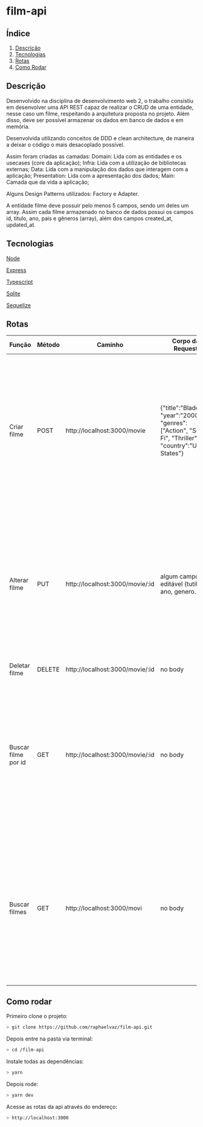 # film-api

## Índice
  1. [Descrição](#description)
  2. [Tecnologias](#techs)
  3. [Rotas](#rotes)
  4. [Como Rodar](#run)

<div id='description' />

## Descrição

Desenvolvido na disciplina de desenvolvimento web 2, o trabalho consistiu em desenvolver uma API REST capaz de realizar o CRUD de uma entidade, nesse caso um filme, respeitando a arquitetura proposta no projeto. Além disso, deve ser possível armazenar os dados em banco de dados e em memória.

Desenvolvida utilizando conceitos de DDD e clean architecture, de maneira a deixar o código o mais desacoplado possível.

Assim foram criadas as  camadas:
    Domain: Lida com as entidades e os usecases (core da aplicação);
    Infra: Lida com a utilização de bibliotecas externas;
    Data: Lida com a manipulação dos dados que interagem com a aplicação;
    Presentation: Lida com a apresentação dos dados; 
    Main: Camada que da vida a aplicação;

Alguns Design Patterns utilizados: Factory e Adapter.

A entidade filme deve possuir pelo menos 5 campos, sendo um deles um array. Assim cada filme armazenado no banco de dados possui os campos id, titulo, ano, pais e gêneros (array), além dos campos created_at, updated_at.

<div id='techs' />

## Tecnologias

[Node](https://nodejs.org/en/)

[Express](https://expressjs.com/pt-br/)

[Typescript](https://www.typescriptlang.org/)

[Sqlite](https://www.sqlite.org/index.html)

[Sequelize](https://sequelize.org/)

<div id='rotes' />

## Rotas

| Função | Método | Caminho | Corpo da Request | 200 |
| ------------------- | ------------------- | ------------------- | ------------------- | ------------------- |
| Criar filme | POST | http://localhost:3000/movie | {"title":"Blade", "year":"2000", "genres":["Action", "Sci-Fi", "Thriller"], "country":"United States"} | {"id": 5,"title": "Blade","year": "2000","country": "United States","updatedAt": "2021-08-12T21:29:01.404Z","createdAt": "2021-08-12T21:29:01.404Z","genres": [{"id": 1,"type": "Action","createdAt": "2021-08-11T00:38:24.300Z","updatedAt": "2021-08-11T00:38:24.300Z"},{"id": 4, "type": "Sci-Fi","createdAt": "2021-08-11T00:42:45.832Z","updatedAt": "2021-08-11T00:42:45.832Z"},{"id": 5,"type": "Thriller","createdAt": "2021-08-11T00:42:45.999Z","updatedAt": "2021-08-11T00:42:45.999Z"}]}
| Alterar filme | PUT | http://localhost:3000/movie/:id | algum campo editável (tutilo, ano, genero...) | {"id": 5,"title": "Blade","year": "2000","country": "United States","updatedAt": "2021-08-12T21:29:01.404Z","createdAt": "2021-08-12T21:29:01.404Z","genres": [{"id": 1,"type": "Action","createdAt": "2021-08-11T00:38:24.300Z","updatedAt": "2021-08-11T00:38:24.300Z"},{"id": 4, "type": "Sci-Fi","createdAt": "2021-08-11T00:42:45.832Z","updatedAt": "2021-08-11T00:42:45.832Z"},{"id": 5,"type": "Thriller","createdAt": "2021-08-11T00:42:45.999Z","updatedAt": "2021-08-11T00:42:45.999Z"}]}
| Deletar filme | DELETE | http://localhost:3000/movie/:id | no body | {}
| Buscar filme por id | GET | http://localhost:3000/movie/:id | no body | {"id": 5,"title": "Blade","year": "2000","country": "United States","updatedAt": "2021-08-12T21:29:01.404Z","createdAt": "2021-08-12T21:29:01.404Z","genres": [{"id": 1,"type": "Action","createdAt": "2021-08-11T00:38:24.300Z","updatedAt": "2021-08-11T00:38:24.300Z"},{"id": 4, "type": "Sci-Fi","createdAt": "2021-08-11T00:42:45.832Z","updatedAt": "2021-08-11T00:42:45.832Z"},{"id": 5,"type": "Thriller","createdAt": "2021-08-11T00:42:45.999Z","updatedAt": "2021-08-11T00:42:45.999Z"}]}
| Buscar filmes | GET | http://localhost:3000/movi | no body | [{"id": 5,"title": "Blade","year": "2000","country": "United States","updatedAt": "2021-08-12T21:29:01.404Z","createdAt": "2021-08-12T21:29:01.404Z","genres": [{"id": 1,"type": "Action","createdAt": "2021-08-11T00:38:24.300Z","updatedAt": "2021-08-11T00:38:24.300Z"},{"id": 4, "type": "Sci-Fi","createdAt": "2021-08-11T00:42:45.832Z","updatedAt": "2021-08-11T00:42:45.832Z"},{"id": 5,"type": "Thriller","createdAt": "2021-08-11T00:42:45.999Z","updatedAt": "2021-08-11T00:42:45.999Z"}]}]


<div id='run' />

## Como rodar

Primeiro clone o projeto:

```bash
> git clone https://github.com/raphaelvaz/film-api.git
```
Depois entre na pasta via terminal:

```bash
> cd /film-api
```
Instale todas as dependências:

```bash
> yarn
```

Depois rode: 
```bash
> yarn dev
```

Acesse as rotas da api através do endereço:
```bash
> http://localhost:3000
```